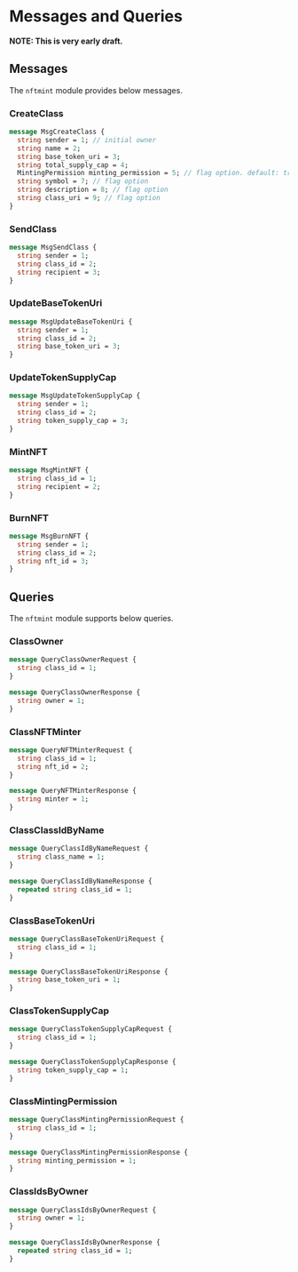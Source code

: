 # Messages and Queries

**NOTE: This is very early draft.**

## Messages

The `nftmint` module provides below messages.

### CreateClass

```protobuf
message MsgCreateClass {
  string sender = 1; // initial owner
  string name = 2;
  string base_token_uri = 3;
  string total_supply_cap = 4;
  MintingPermission minting_permission = 5; // flag option. default: true
  string symbol = 7; // flag option
  string description = 8; // flag option
  string class_uri = 9; // flag option
}
```

### SendClass

```protobuf
message MsgSendClass {
  string sender = 1;
  string class_id = 2;
  string recipient = 3;
}
```

### UpdateBaseTokenUri

```protobuf
message MsgUpdateBaseTokenUri {
  string sender = 1;
  string class_id = 2; 
  string base_token_uri = 3;
}
```

### UpdateTokenSupplyCap

```protobuf
message MsgUpdateTokenSupplyCap {
  string sender = 1;
  string class_id = 2; 
  string token_supply_cap = 3;
}
```

### MintNFT

```protobuf
message MsgMintNFT {
  string class_id = 1;
  string recipient = 2;
}
```

### BurnNFT

```protobuf
message MsgBurnNFT {
  string sender = 1;
  string class_id = 2;
  string nft_id = 3;
}
```

## Queries

The `nftmint` module supports below queries.

### ClassOwner

```protobuf
message QueryClassOwnerRequest {
  string class_id = 1;
}

message QueryClassOwnerResponse {
  string owner = 1;
}
```

### ClassNFTMinter

```protobuf
message QueryNFTMinterRequest {
  string class_id = 1;
  string nft_id = 2;
}

message QueryNFTMinterResponse {
  string minter = 1;
}
```

### ClassClassIdByName

```protobuf
message QueryClassIdByNameRequest {
  string class_name = 1;
}

message QueryClassIdByNameResponse {
  repeated string class_id = 1;
}
```

### ClassBaseTokenUri

```protobuf
message QueryClassBaseTokenUriRequest {
  string class_id = 1;
}

message QueryClassBaseTokenUriResponse {
  string base_token_uri = 1;
}
```

### ClassTokenSupplyCap

```protobuf
message QueryClassTokenSupplyCapRequest {
  string class_id = 1;
}

message QueryClassTokenSupplyCapResponse {
  string token_supply_cap = 1;
}
```

### ClassMintingPermission

```protobuf
message QueryClassMintingPermissionRequest {
  string class_id = 1;
}

message QueryClassMintingPermissionResponse {
  string minting_permission = 1;
}
```

### ClassIdsByOwner

```protobuf
message QueryClassIdsByOwnerRequest {
  string owner = 1;
}

message QueryClassIdsByOwnerResponse {
  repeated string class_id = 1;
}
```
